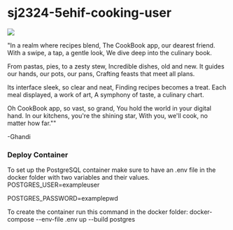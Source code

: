 # sj2324-5ehif-cooking-user
<img src="UML/model_101023.png">


"In a realm where recipes blend,
The CookBook app, our dearest friend.
With a swipe, a tap, a gentle look,
We dive deep into the culinary book.

From pastas, pies, to a zesty stew,
Incredible dishes, old and new.
It guides our hands, our pots, our pans,
Crafting feasts that meet all plans.

Its interface sleek, so clear and neat,
Finding recipes becomes a treat.
Each meal displayed, a work of art,
A symphony of taste, a culinary chart.

Oh CookBook app, so vast, so grand,
You hold the world in your digital hand.
In our kitchens, you're the shining star,
With you, we'll cook, no matter how far.""

-Ghandi

### Deploy Container

To set up the PostgreSQL container make sure to have an .env file in the docker folder with two variables and their values.
POSTGRES_USER=exampleuser

POSTGRES_PASSWORD=examplepwd

To create the container run this command in the docker folder: docker-compose --env-file .env up --build postgres
